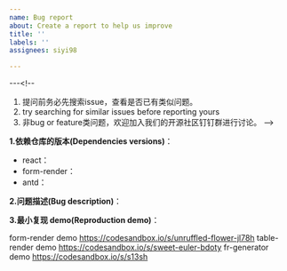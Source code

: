 ```yaml
---
name: Bug report
about: Create a report to help us improve
title: ''
labels: ''
assignees: siyi98

---
```


---<!--
  1. 提问前务必先搜索issue，查看是否已有类似问题。
  1. try searching for similar issues before reporting yours
  2. 非bug or feature类问题，欢迎加入我们的开源社区钉钉群进行讨论。
-->

**1.依赖仓库的版本(Dependencies versions)**：

- react：
- form-render：
- antd：

**2.问题描述(Bug description)**：

**3.最小复现 demo(Reproduction demo)**：

<!--
  请尽可能提供复现demo，有 demo 的 bug report 会在第一时间处理
  Please provide reproduction of your bug. Bug report with reproduction demo will be dealt first
-->

form-render demo https://codesandbox.io/s/unruffled-flower-jl78h
table-render demo https://codesandbox.io/s/sweet-euler-bdoty
fr-generator demo https://codesandbox.io/s/s13sh
